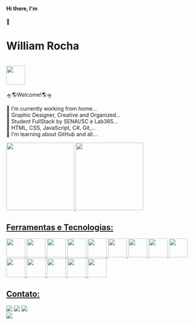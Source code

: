 <div align="left">
<div >
<div display="flex" align-items="center">
 <h4>Hi there, I'm</h4> 👋
 <h1>William Rocha </h1> <br>
</div>

<img src=”https://cdni.iconscout.com/illustration/premium/thumb/coder-3462295-2895977.png” width="50">
 
</div>

 <br>
🛸🌎Welcome!🌎🛸<br>

🔭 I’m currently working from home... <br>
🧩 Graphic Designer, Creative and Organized... <br>
📖 Student FullStack by SENAI/SC e Lab365... <br>
🌱 HTML, CSS, JavaScript, C#, Git,... <br>
🤔 I'm learning about GitHub and all... <br>

<div>
<a href="https://github.com/williamdiasrocha">
<img height="180em" src="https://github-readme-stats.vercel.app/api/top-langs/?username=williamdiasrocha&layout=compact&langs_count=7&theme=dracula"/>
<img height="180em" src="https://github-readme-stats.vercel.app/api?username=williamdiasrocha&show_icons=true&theme=dracula&include_all_commits=true&count_private=true"/>
</div>

## Ferramentas e Tecnologias:
<div>
  <img src="https://cdn.jsdelivr.net/gh/devicons/devicon/icons/vscode/vscode-original-wordmark.svg" width="50" height="50" />
  <img src="https://cdn.jsdelivr.net/gh/devicons/devicon/icons/csharp/csharp-original.svg" width="50" height="50" />
  <img src="https://cdn.jsdelivr.net/gh/devicons/devicon/icons/github/github-original-wordmark.svg" width="50" height="50" />
  <img src="https://cdn.jsdelivr.net/gh/devicons/devicon/icons/microsoftsqlserver/microsoftsqlserver-plain-wordmark.svg" width="50" height="50" />     <img src="https://cdn.jsdelivr.net/gh/devicons/devicon/icons/dotnetcore/dotnetcore-original.svg" width="50" height="50" /> 
  <img src="https://cdn.jsdelivr.net/gh/devicons/devicon/icons/nuget/nuget-original.svg" width="50" height="50" /> 
  <img src="https://cdn.jsdelivr.net/gh/devicons/devicon/icons/html5/html5-original-wordmark.svg" width="50" height="50" /> 
  <img src="https://cdn.jsdelivr.net/gh/devicons/devicon/icons/css3/css3-original-wordmark.svg" width="50" height="50" /> 
  <img src="https://cdn.jsdelivr.net/gh/devicons/devicon/icons/javascript/javascript-original.svg" width="50" height="50" />
  <img src="https://cdn.jsdelivr.net/gh/devicons/devicon/icons/nodejs/nodejs-original.svg"  width="50" height="50" />
  <img src="https://cdn.jsdelivr.net/gh/devicons/devicon/icons/react/react-original-wordmark.svg" width="50" height="50" />
  <img src="https://cdn.jsdelivr.net/gh/devicons/devicon/icons/trello/trello-plain.svg" width="50" height="50" />
  <img src="https://cdn.jsdelivr.net/gh/devicons/devicon/icons/figma/figma-original.svg" width="50" height="50" />
  <img src="https://cdn.jsdelivr.net/gh/devicons/devicon/icons/bootstrap/bootstrap-original-wordmark.svg" width="50" height="50" />
  
</div>

## Contato:

<div>
<a href="https://instagram.com/will.diasr" target="_blank"><img src="https://img.shields.io/badge/-Instagram-%23E4405F?style=for-the-badge&logo=instagram&logoColor=white" target="_blank"></a>
<a href = "mailto:uill_pf@hotmail.com"><img src="https://img.shields.io/badge/Gmail-D14836?style=for-the-badge&logo=gmail&logoColor=white" target="_blank"></a>
<a href="https://www.linkedin.com/in/williamdiasrocha" target="_blank"><img src="https://img.shields.io/badge/-LinkedIn-%230077B5?style=for-the-badge&logo=linkedin&logoColor=white" target="_blank"></a>   
</div>
<a href="https://williamdiasrocha.github.io/M2S02_Ex3_CurriculoDev/" target="_grey"><img src="https://img.shields.io/badge/-Currículum Vitae-%230077B5?style=for-the-badge&logo=curriculum&logoColor=white" target="_grey"></a>   
</div>
</div>

